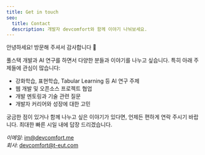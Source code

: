```yaml
---
title: Get in touch
seo:
  title: Contact
  description: 개발자 devcomfort와 함께 이야기 나눠보세요.
---
```


안녕하세요! 방문해 주셔서 감사합니다 👋

풀스택 개발과 AI 연구를 하면서 다양한 분들과 이야기를 나누고 싶습니다. 특히 아래 주제들에 관심이 많습니다:

- 강화학습, 표현학습, Tabular Learning 등 AI 연구 주제
- 웹 개발 및 오픈소스 프로젝트 협업
- 개발 멘토링과 기술 관련 질문
- 개발자 커리어와 성장에 대한 고민

궁금한 점이 있거나 함께 나누고 싶은 이야기가 있다면, 언제든 편하게 연락 주시기 바랍니다. 최대한 빠른 시일 내에 답장 드리겠습니다.

_이메일_: [im@devcomfort.me](mailto:im@devcomfort.me) <br>
_회사_: [devcomfort@t-eut.com](mailto:devcomfort@t-eut.com)
